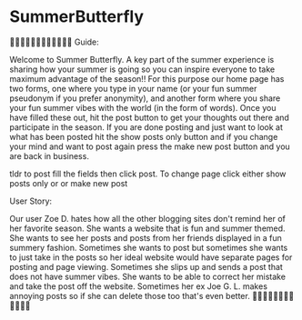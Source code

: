 # SummerButterfly

:hibiscus::hibiscus::hibiscus::hibiscus::hibiscus::hibiscus::hibiscus::hibiscus::hibiscus::hibiscus::hibiscus::hibiscus:
Guide:


Welcome to Summer Butterfly. A key part of the summer experience is sharing how your summer is going so you can inspire everyone to take maximum advantage of the season!! For this purpose our home page has two forms, one where you type in your name (or your fun summer pseudonym if you prefer anonymity), and another form where you share your fun summer vibes with the world (in the form of words). Once you have filled these out, hit the post button to get your thoughts out there and participate in the season. If you are done posting and just want to look at what has been posted hit the show posts only button and if you change your mind and want to post again press the make new post button and you are back in business.


tldr to post fill the fields then click post. To change page click either show posts only or or make new post


User Story:


Our user Zoe D. hates how all the other blogging sites don't remind her of her favorite season. She wants a website that is fun and summer themed. She wants to see her posts and posts from her friends displayed in a fun summery fashion. Sometimes she wants to post but sometimes she wants to just take in the posts so her ideal website would have separate pages for posting and page viewing. Sometimes she slips up and sends a post that does not have summer vibes. She wants to be able to correct her mistake and take the post off the website. Sometimes her ex Joe G. L. makes annoying posts so if she can delete those too that's even better.
:hibiscus::hibiscus::hibiscus::hibiscus::hibiscus::hibiscus::hibiscus::hibiscus::hibiscus::hibiscus::hibiscus::hibiscus:
